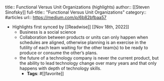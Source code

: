 title:: Functional Versus Unit Organizations (highlights)
author:: [[Steven Sinofsky]]
full-title:: "Functional Versus Unit Organizations"
category:: #articles
url:: https://medium.com/p/6b82bfbaa57

- Highlights first synced by [[Readwise]] [[Nov 18th, 2022]]
	- Business is a social science
	- Collaboration between products or units can only happen when schedules are aligned, otherwise planning is an exercise in the futility of each team waiting for the other team(s) to be ready to produce or consume the other’s plans.
	- the future of a technology company is never the current product, but the ability to lead technology change over many years and that only happens with depth of technology skills.
		- **Tags**: #[[favorite]]